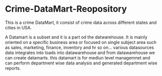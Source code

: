 # Crime-DataMart-Reopository
This is a crime DataMart, it consist of crime data across different states and cities in USA. 

A Datamart is a subset and it is a part od the datwarehouse. It is mainly oriented on a specific business area or focused on single subject area such as sales, marketing, finance, inventory and hr so on...  various datasources data integrates into loads into datawarehouse and from datawarehouse we can create datamarts. this datamart is for mediun level managemnet and can perform department wise data analysis and generated department wise reports.

